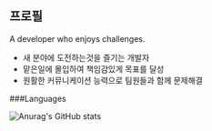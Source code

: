 
<!--
**KSY97/KSY97** is a ✨ _special_ ✨ repository because its `README.md` (this file) appears on your GitHub profile.

Here are some ideas to get you started:

- 🔭 I’m currently working on ...
- 🌱 I’m currently learning ...
- 👯 I’m looking to collaborate on ...
- 🤔 I’m looking for help with ...
- 💬 Ask me about ...
- 📫 How to reach me: ...
- 😄 Pronouns: ...
- ⚡ Fun fact: ...
-->
## 프로필

A developer who enjoys challenges.
- 새 분야에 도전하는것을 즐기는 개발자
- 맡은일에 몰입하여 책임감있게 목표를 달성
- 원활한 커뮤니케이션 능력으로 팀원들과 함께 문제해결

###Languages

![Anurag's GitHub stats](https://github-readme-stats.vercel.app/api?username=KSY97&show_icons=true&theme=radical)
